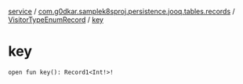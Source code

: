 [service](../../index.md) / [com.g0dkar.samplek8sproj.persistence.jooq.tables.records](../index.md) / [VisitorTypeEnumRecord](index.md) / [key](./key.md)

# key

`open fun key(): Record1<Int!>!`